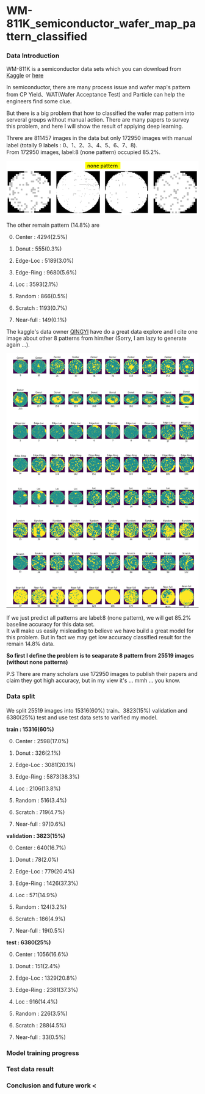 # WM-811K_semiconductor_wafer_map_pattern_classified
<h3 id="Introduction"> Data Introduction </h3>

WM-811K is a semiconductor data sets which you can download from [Kaggle](https://www.kaggle.com/qingyi/wm811k-wafer-map) or [here](http://mirlab.org/dataSet/public/)

In semiconductor, there are many process issue and wafer map's pattern from CP Yield、WAT(Wafer Acceptance Test) and Particle can help the engineers find some clue. 

But there is a big problem that how to classified the wafer map pattern into serveral groups without manual action. There are many papers to survey this problem, and here I will show the result of applying deep learning.

Threre are 811457 images in the data but only 172950 images with manual label (totally 9 labels : 0、1、2、3、4、5、6、7、8).
<br>From 172950 images, label:8 (none pattern) occupied 85.2%. 

![images](https://github.com/fr407041/WM-811K_semiconductor_wafer_map_pattern_classified/blob/master/images/none_patterns.png)

The other remain pattern (14.8%) are 

0. Center :   4294(2.5%) 

1. Donut :    555(0.3%) 

2. Edge-Loc : 5189(3.0%)

3. Edge-Ring : 9680(5.6%) 

4. Loc :      3593(2.1%)

5. Random :   866(0.5%) 

6. Scratch :  1193(0.7%)

7. Near-full : 149(0.1%)

The kaggle's data owner [QINGYI](https://www.kaggle.com/qingyi/wm811k-wafer-map/) have do a great data explore and I cite one image about other 8 patterns from him/her (Sorry, I am lazy to generate again ...).

![image](https://github.com/fr407041/WM-811K_semiconductor_wafer_map_pattern_classified/blob/master/images/8%20category%20pattern.png)

If we just predict all patterns are label:8 (none pattern), we will get 85.2% baseline accuracy for this data set. 
<br>It will make us easily misleading to believe we have build a great model for this problem. But in fact we may get low accuracy classified result for the remain 14.8% data.

**So first I define the problem is to seaparate 8 pattern from 25519 images (without none patterns)**

P.S There are many scholars use 172950 images to publish their papers and claim they got high accuracy, but in my view it's ... mmh ... you know.

<h3> Data split </h3>

We split 25519 images into 15316(60%) train、3823(15%) validation and 6380(25%) test and use test data sets to varified my model.

**train : 15316(60%)**

0. Center :   2598(17.0%) 

1. Donut :    326(2.1%) 

2. Edge-Loc : 3081(20.1%)

3. Edge-Ring : 5873(38.3%) 

4. Loc :      2106(13.8%)

5. Random :   516(3.4%) 

6. Scratch :  719(4.7%)

7. Near-full : 97(0.6%)

**validation : 3823(15%)**

0. Center :   640(16.7%) 

1. Donut :    78(2.0%) 

2. Edge-Loc : 779(20.4%)

3. Edge-Ring : 1426(37.3%) 

4. Loc :      571(14.9%)

5. Random :   124(3.2%) 

6. Scratch :  186(4.9%)

7. Near-full : 19(0.5%)

**test : 6380(25%)**

0. Center :   1056(16.6%) 

1. Donut :    151(2.4%) 

2. Edge-Loc : 1329(20.8%)

3. Edge-Ring : 2381(37.3%) 

4. Loc :      916(14.4%)

5. Random :   226(3.5%) 

6. Scratch :  288(4.5%)

7. Near-full : 33(0.5%)

<h3> Model training progress </h3>


<h3> Test data result </h4>

<h3> Conclusion and future work <


